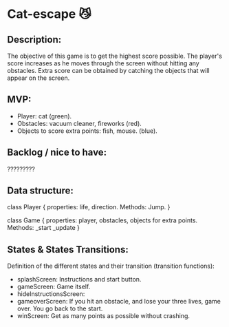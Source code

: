 # Cat-escape 😼

## Description:
The objective of this game is to get the highest score possible. The player's score increases as he moves through the screen without hitting any obstacles. Extra score can be obtained by catching the objects that will appear on the screen. 

## MVP:

- Player: cat (green).
- Obstacles: vacuum cleaner, fireworks (red).
- Objects to score extra points: fish, mouse. (blue).

## Backlog / nice to have:

?????????

## Data structure:
class Player {
properties: life, direction.
Methods: Jump.
}

class Game { properties: player, obstacles, objects for extra points. Methods:
\_start
\_update
}

## States & States Transitions:

Definition of the different states and their transition (transition functions):

- splashScreen: Instructions and start button.
- gameScreen: Game itself.
- hideInstructionsScreen: 
- gameoverScreen: If you hit an obstacle, and lose your three lives, game over. You go back to the start.
- winScreen: Get as many points as possible without crashing.



